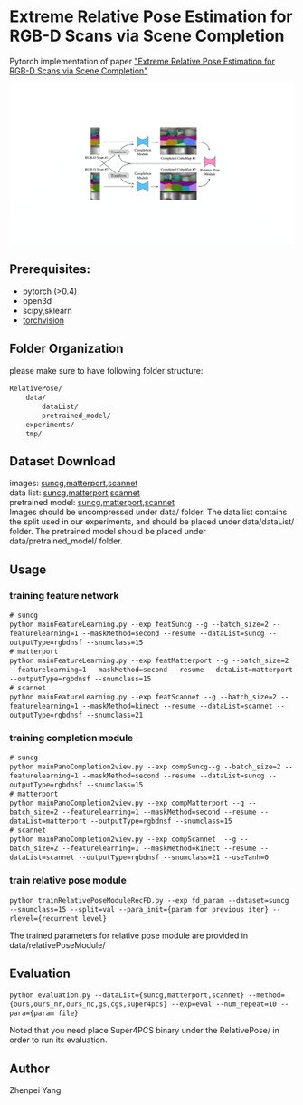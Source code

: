 
# Extreme Relative Pose Estimation for RGB-D Scans via Scene Completion
Pytorch implementation of paper ["Extreme Relative Pose Estimation for RGB-D Scans via Scene Completion"](https://arxiv.org/abs/1901.00063)

![alt tag](overview.png)

## Prerequisites:
* pytorch (>0.4)
* open3d
* scipy,sklearn
* [torchvision](https://github.com/warmspringwinds/vision/tree/eb6c13d3972662c55e752ce7a376ab26a1546fb5)

##  Folder Organization
please make sure to have following folder structure:
``` shell
RelativePose/
    data/
        dataList/
        pretrained_model/
    experiments/
    tmp/
```

##  Dataset Download
images: [suncg](https://drive.google.com/file/d/1SHWCUNG6gdNRRl1kw0sXhm9KMnI6I7v2/view?usp=sharing),[matterport](https://drive.google.com/file/d/1LlscT6ejo1xFgsz5BTOpLQki1lMXsokr/view?usp=sharing),[scannet](https://drive.google.com/file/d/1HNbMvV_ybWesKhZby0FoPfk-DFbl9JJ5/view?usp=sharing)<br/>
data list: [suncg](https://drive.google.com/open?id=1mJ8l8z9nlrtG5MGrb5y1Ww4Cu9Zhg4ac),[matterport](https://drive.google.com/open?id=1-CHcXCT-J--JuFDXDTv_WfUDHWTdyX3A),[scannet](https://drive.google.com/open?id=1bKDSdnjmMFjXgpWlFjBjxjo-VrSg5xmo)<br/>
pretrained model: [suncg](https://drive.google.com/drive/folders/1YQTqr28JHdE3YWNW1GxSQUkGKnLIiBkd?usp=sharing),[matterport](https://drive.google.com/drive/folders/1G_iseDs0KtMU_NcBBPuyVm5O9NZsKvOE?usp=sharing),[scannet](https://drive.google.com/drive/folders/14LWD1KWr3GFe-KrLn-ZPWWMzrw4LuXAB?usp=sharing)<br/>
Images should be uncompressed under data/ folder. The data list contains the split used in our experiments, and should be placed under data/dataList/ folder. The pretrained model should be placed under data/pretrained_model/ folder. 
## Usage
### training feature network
```
# suncg 
python mainFeatureLearning.py --exp featSuncg --g --batch_size=2 --featurelearning=1 --maskMethod=second --resume --dataList=suncg --outputType=rgbdnsf --snumclass=15
# matterport 
python mainFeatureLearning.py --exp featMatterport --g --batch_size=2 --featurelearning=1 --maskMethod=second --resume --dataList=matterport --outputType=rgbdnsf --snumclass=15
# scannet 
python mainFeatureLearning.py --exp featScannet --g --batch_size=2 --featurelearning=1 --maskMethod=kinect --resume --dataList=scannet --outputType=rgbdnsf --snumclass=21
```

### training completion module
```
# suncg 
python mainPanoCompletion2view.py --exp compSuncg--g --batch_size=2 --featurelearning=1 --maskMethod=second --resume --dataList=suncg --outputType=rgbdnsf --snumclass=15
# matterport 
python mainPanoCompletion2view.py --exp compMatterport --g --batch_size=2 --featurelearning=1 --maskMethod=second --resume --dataList=matterport --outputType=rgbdnsf --snumclass=15
# scannet 
python mainPanoCompletion2view.py --exp compScannet  --g --batch_size=2 --featurelearning=1 --maskMethod=kinect --resume --dataList=scannet --outputType=rgbdnsf --snumclass=21 --useTanh=0
```

### train relative pose module
```
python trainRelativePoseModuleRecFD.py --exp fd_param --dataset=suncg --snumclass=15 --split=val --para_init={param for previous iter} --rlevel={recurrent level}
```

The trained parameters for relative pose module are provided in data/relativePoseModule/

## Evaluation
```
python evaluation.py --dataList={suncg,matterport,scannet} --method={ours,ours_nr,ours_nc,gs,cgs,super4pcs} --exp=eval --num_repeat=10 --para={param file}
```
Noted that you need place Super4PCS binary under the RelativePose/ in order to run its evaluation.

## Author

Zhenpei Yang




